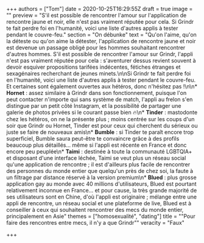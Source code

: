 +++
authors = ["Tom"]
date = 2020-10-25T16:29:55Z
draft = true
image = ""
preview = "S'il est possible de rencontrer l'amour sur l'application de rencontre jaune et noir, elle n'est pas vraiment réputée pour cela. Si Grindr te fait perdre foi en l'humanité, voici une liste d'autres applis à tester pendant le couvre-feu."
section = "On débunke"
text = "Qu'on l'aime, qu'on la déteste ou qu'on aime la détester, l'application de rencontre jaune et noir est devenue un passage obligé pour les hommes souhaitant rencontrer d'autres hommes. S'il est possible de rencontrer l'amour sur Grindr, l'appli n'est pas vraiment réputée pour cela : s'aventurer dessus revient souvent à devoir esquiver propositions tarifées indécentes, fétiches étranges et sexagénaires recherchant de jeunes minets.\n\nSi Grindr te fait perdre foi en l'humanité, voici une liste d'autres applis à tester pendant le couvre-feu. Et certaines sont également ouvertes aux hétéros, donc n'hésitez pas !\n\n* **Hornet** : assez similaire à Grindr dans son fonctionnement, puisque l'on peut contacter n'importe qui sans système de match, l'appli au frelon s'en distingue par un petit côté Instagram, et la possibilité de partager une galerie de photos privées si le courant passe bien 🔥\n* **Tinder** : mastodonte chez les hétéros, on ne la présente plus ; moins centrée sur les coups d'un soir que Grindr ou Hornet, Tinder est pour ceux qui cherchent du sérieux ou juste se faire de nouveaux amis\n* **Bumble** : si Tinder te paraît encore trop superficiel, Bumble saura peut-être te convaincre grâce à des profils beaucoup plus détaillés... même si l'appli est récente en France et donc encore peu peuplée\n* **Taimi** : destinée à toute la communauté LGBTQIA+ et disposant d'une interface léchée, Taimi se veut plus un réseau social qu'une application de rencontre ; il est d'ailleurs plus facile de rencontrer des personnes du monde entier que quelqu'un près de chez soi, la faute à un filtrage par distance réservé à la version premium\n* **Blued** : plus grosse application gay au monde avec 40 millions d'utilisateurs, Blued est pourtant relativement inconnue en France... et pour cause, la très grande majorité de ses utilisateurs sont en Chine, d'où l'appli est originaire ; mélange entre une appli de rencontre, un réseau social et une plateforme de live, Blued est à conseiller à ceux qui souhaitent rencontrer des mecs du monde entier, principalement en Asie"
themes = ["homosexualité", "dating"]
title = "\"Pour faire des rencontres entre mecs, il n'y a que Grindr\""
veracity = "Faux"

+++
